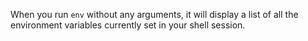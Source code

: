 When you run `env` without any arguments, it will display a list of all the environment variables currently set in your shell session.